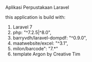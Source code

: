 Aplikasi Perpustakaan Laravel

this application is build with:</br>

1. Laravel 7 </br>
2. php: "^7.2.5|^8.0",</br>
3. barryvdh/laravel-dompdf: "^0.9.0",</br>
4. maatwebsite/excel: "^3.1",</br>
5. milon/barcode": "7.\*"</br>
6. template Argon by Creative Tim

